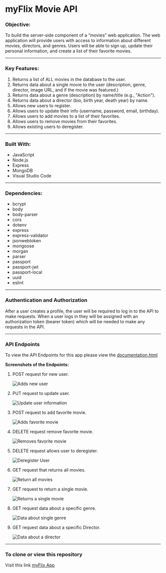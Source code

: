# **myFlix Movie API**

### **Objective:**

To build the server-side component of a “movies” web application. The web
application will provide users with access to information about different
movies, directors, and genres. Users will be able to sign up, update their
personal information, and create a list of their favorite movies.

---

### **Key Features:**

1. Returns a list of ALL movies in the database to the user.
2. Returns data about a single movie to the user (description, genre, director, image URL, and if the movie was featured.)
3. Returns data about a genre (description) by name/title (e.g., "Action").
4. Returns data about a director (bio, birth year, death year) by name.
5. Allows new users to register.
6. Allows users to update their info (username, password, email, birthday).
7. Allows users to add movies to a list of their favorites.
8. Allows users to remove movies from their favorites.
9. Allows existing users to deregister.

---

### **Built With:**

- JavaScript
- Node.js
- Express
- MongoDB
- Visual Studio Code

---

### **Dependencies:**

- bcrypt
- body
- body-parser
- cors
- dotenv
- express
- express-validator
- jsonwebtoken
- mongoose
- morgan
- parser
- passport
- passport-jwt
- passport-local
- uuid
- eslint

---

### **Authentication and Authorization**

After a user creates a profile, the user will be required to log in to the API to make requests. When a user logs in they will be assigned with an authorization token (bearer token) which will be needed to make any requests in the API.

---

### **API Endpoints**

To view the API Endpoints for this app please view the [documentation.html](https://myflix-2388-app.herokuapp.com/documentation.html)

**Screenshots of the Endpoints:**

1. POST request for new user.

    ![Adds new user](/img/POST_NewUser.png)

2. PUT request to update user.

    ![Update user information](/img/PUT_UserUpdate.png)

3. POST request to add favorite movie.

    ![Adds favorite movie](/img/POST_AddFavMovie.png)

4. DELETE request remove favorite movie.

    ![Removes favorite movie](/img/DELETE_RemoveFavMovie.png)

5. DELETE request allows user to deregister.

    ![Deregister User](/img/DELETE_Deregister.png)

6. GET request that returns all movies.

    ![Return all movies](/img/GET_AllMovies.png)

7. GET request to return a single movie.

    ![Returns a single movie](/img/GET_SingleMovie.png)

8. GET request data about a specific genre.

    ![Data about single genre](/img/GET_Genre.png)

9. GET request data about a specific Director.

    ![Data about a director](/img/GET_Director.png)

---

### **To clone or view this repository**

Visit this link [myFlix App](https://myflix-2388-app.herokuapp.com/documentation.html)


